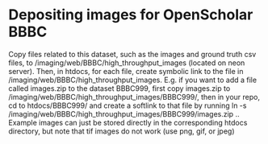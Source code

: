 # Depositing images for OpenScholar BBBC

Copy files related to this dataset, such as the images and ground truth csv files, to /imaging/web/BBBC/high_throughput_images (located on neon server). Then, in htdocs, for each file, create symbolic link to the file in /imaging/web/BBBC/high_throughput_images. E.g. if you want to add a file called images.zip to the dataset BBBC999, first copy images.zip to /imaging/web/BBBC/high_throughput_images/BBBC999/, then in your repo, cd to htdocs/BBBC999/ and create a softlink to that file by running ln -s /imaging/web/BBBC/high_throughput_images/BBBC999/images.zip .. Example images can just be stored directly in the corresponding htdocs directory, but note that tif images do not work (use png, gif, or jpeg)
